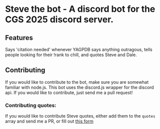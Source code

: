 # Steve the bot - A discord bot for the CGS 2025 discord server.
## Features   
Says 'citation needed' whenever YAGPDB says anything outragous, tells people looking for their !rank to chill, and quotes Steve and Dale.

## Contributing   
If you would like to contribute to the bot, make sure you are somewhat familiar with node.js. This bot uses the discord.js wrapper for the discord api. If you would like to contribute, just send me a pull request!

### Contributing quotes:  
If you would like to contribute Steve quotes, either add them to the `quotes` array and send me a PR, or fill out [this form](https://forms.gle/xu6HuagzRK1uWvyC9)

